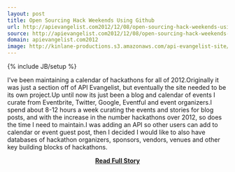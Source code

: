 ```yaml
---
layout: post
title: Open Sourcing Hack Weekends Using Github
url: http://apievangelist.com2012/12/08/open-sourcing-hack-weekends-using-github/
source: http://apievangelist.com2012/12/08/open-sourcing-hack-weekends-using-github/
domain: apievangelist.com2012
image: http://kinlane-productions.s3.amazonaws.com/api-evangelist-site/blog/Tag-Cloud-Hack-Weekends-Github.png
---
```

{% include JB/setup %}<p>I’ve been maintaining a calendar of hackathons for all of 2012.Originally it was just a section off of API Evangelist, but eventually the site needed to be its own project.Up until now its just been a blog and calendar of events I curate from Eventbrite, Twitter, Google, Eventful and event organizers.I spend about 8-12 hours a week curating the events and stories for blog posts, and with the increase in the number hackathons over 2012, so does the time I need to maintain.I was adding an API so other users can add to calendar or event guest post, then I decided I would like to also have databases of hackathon organizers, sponsors, vendors, venues and other key building blocks of hackathons.</p>
<center><p><a href="http://apievangelist.com2012/12/08/open-sourcing-hack-weekends-using-github/" style='padding:25px; font-sze:18px; font-weight: bold;'>Read Full Story</a></p></center>
